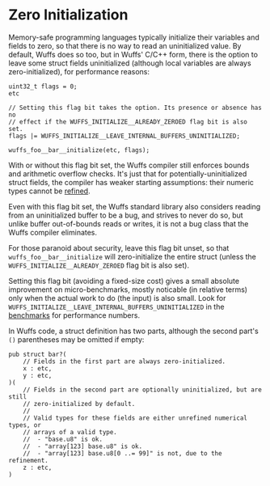 # Zero Initialization

Memory-safe programming languages typically initialize their variables and
fields to zero, so that there is no way to read an uninitialized value. By
default, Wuffs does so too, but in Wuffs' C/C++ form, there is the option to
leave some struct fields uninitialized (although local variables are always
zero-initialized), for performance reasons:

```
uint32_t flags = 0;
etc

// Setting this flag bit takes the option. Its presence or absence has no
// effect if the WUFFS_INITIALIZE__ALREADY_ZEROED flag bit is also set.
flags |= WUFFS_INITIALIZE__LEAVE_INTERNAL_BUFFERS_UNINITIALIZED;

wuffs_foo__bar__initialize(etc, flags);
```

With or without this flag bit set, the Wuffs compiler still enforces bounds and
arithmetic overflow checks. It's just that for potentially-uninitialized struct
fields, the compiler has weaker starting assumptions: their numeric types
cannot be
[refined](https://github.com/google/wuffs/blob/master/doc/glossary.md#refinement-type).

Even with this flag bit set, the Wuffs standard library also considers reading
from an uninitialized buffer to be a bug, and strives to never do so, but
unlike buffer out-of-bounds reads or writes, it is not a bug class that the
Wuffs compiler eliminates.

For those paranoid about security, leave this flag bit unset, so that
`wuffs_foo__bar__initialize` will zero-initialize the entire struct (unless the
`WUFFS_INITIALIZE__ALREADY_ZEROED` flag bit is also set).

Setting this flag bit (avoiding a fixed-size cost) gives a small absolute
improvement on micro-benchmarks, mostly noticable (in relative terms) only when
the actual work to do (the input) is also small. Look for
`WUFFS_INITIALIZE__LEAVE_INTERNAL_BUFFERS_UNINITIALIZED` in the
[benchmarks](https://github.com/google/wuffs/blob/master/doc/benchmarks.md) for
performance numbers.

In Wuffs code, a struct definition has two parts, although the second part's
`()` parentheses may be omitted if empty:

```
pub struct bar?(
    // Fields in the first part are always zero-initialized.
    x : etc,
    y : etc,
)(
    // Fields in the second part are optionally uninitialized, but are still
    // zero-initialized by default.
    //
    // Valid types for these fields are either unrefined numerical types, or
    // arrays of a valid type.
    //  - "base.u8" is ok.
    //  - "array[123] base.u8" is ok.
    //  - "array[123] base.u8[0 ..= 99]" is not, due to the refinement.
    z : etc,
)
```
